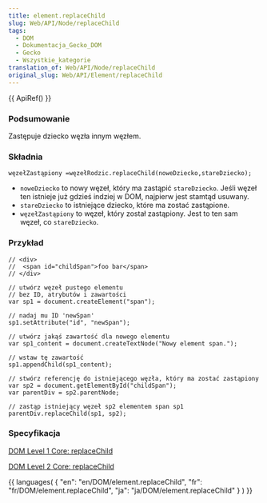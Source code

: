 ```yaml
---
title: element.replaceChild
slug: Web/API/Node/replaceChild
tags:
  - DOM
  - Dokumentacja_Gecko_DOM
  - Gecko
  - Wszystkie_kategorie
translation_of: Web/API/Node/replaceChild
original_slug: Web/API/Element/replaceChild
---
```

{{ ApiRef() }}

### Podsumowanie

Zastępuje dziecko węzła innym węzłem.

### Składnia

    węzełZastąpiony =węzełRodzic.replaceChild(noweDziecko,stareDziecko);

- `noweDziecko` to nowy węzeł, który ma zastąpić `stareDziecko`. Jeśli węzeł ten istnieje już gdzieś indziej w DOM, najpierw jest stamtąd usuwany.
- `stareDziecko` to istniejące dziecko, które ma zostać zastąpione.
- `węzełZastąpiony` to węzeł, który został zastąpiony. Jest to ten sam węzeł, co `stareDziecko`.

### Przykład

    // <div>
    //  <span id="childSpan">foo bar</span>
    // </div>

    // utwórz węzeł pustego elementu
    // bez ID, atrybutów i zawartości
    var sp1 = document.createElement("span");

    // nadaj mu ID 'newSpan'
    sp1.setAttribute("id", "newSpan");

    // utwórz jakąś zawartość dla nowego elementu
    var sp1_content = document.createTextNode("Nowy element span.");

    // wstaw tę zawartość
    sp1.appendChild(sp1_content);

    // stwórz referencję do istniejącego węzła, który ma zostać zastąpiony
    var sp2 = document.getElementById("childSpan");
    var parentDiv = sp2.parentNode;

    // zastąp istniejący węzeł sp2 elementem span sp1
    parentDiv.replaceChild(sp1, sp2);

### Specyfikacja

[DOM Level 1 Core: replaceChild](http://www.w3.org/TR/REC-DOM-Level-1/level-one-core.html#method-replaceChild)

[DOM Level 2 Core: replaceChild](http://www.w3.org/TR/DOM-Level-2-Core/core.html#ID-785887307)



{{ languages( { "en": "en/DOM/element.replaceChild", "fr": "fr/DOM/element.replaceChild", "ja": "ja/DOM/element.replaceChild" } ) }}
